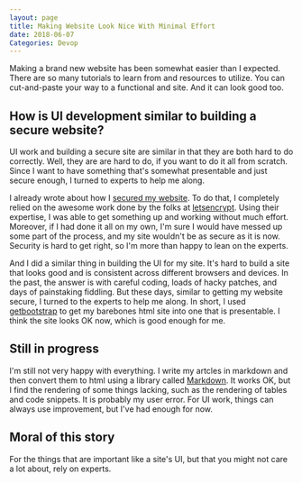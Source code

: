 ```yaml
---
layout: page
title: Making Website Look Nice With Minimal Effort
date: 2018-06-07
Categories: Devop
---
```


Making a brand new website has been somewhat easier than I expected. There are so many tutorials to learn from and resources to utilize. You can cut-and-paste your way to a functional and site. And it can look good too.

## How is UI development similar to building a secure website?

UI work and building a secure site are similar in that they are both hard to do correctly. Well, they are are hard to do, if you want to do it all from scratch. Since I want to have something that's somewhat presentable and just secure enough, I turned to experts to help me along.

I already wrote about how I [secured my website](setting-up-a-secure-web-application). To do that, I completely relied on the awesome work done by the folks at [letsencrypt](https://letsencrypt.org/). Using their expertise, I was able to get something up and working without much effort. Moreover, if I had done it all on my own, I'm sure I would have messed up some part of the process, and my site wouldn't be as secure as it is now. Security is hard to get right, so I'm more than happy to lean on the experts.

And I did a similar thing in building the UI for my site. It's hard to build a site that looks good and is consistent across different browsers and devices. In the past, the answer is with careful coding, loads of hacky patches, and days of painstaking fiddling. But these days, similar to getting my website secure, I turned to the experts to help me along. In short, I used [getbootstrap](https://getbootstrap.com/) to get my barebones html site into one that is presentable. I think the site looks OK now, which is good enough for me.

## Still in progress
I'm still not very happy with everything. I write my artcles in markdown and then convert them to html using a library called [Markdown](https://pypi.org/project/Markdown/). It works OK, but I find the rendering of some things lacking, such as the rendering of tables and code snippets. It is probably my user error. For UI work, things can always use improvement, but I've had enough for now.

## Moral of this story
For the things that are important like a site's UI, but that you might not care a lot about, rely on experts. 
